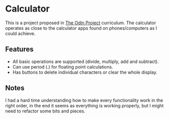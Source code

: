 # Calculator

This is a project proposed in [The Odin Project](https://theodinproject.com/) curriculum.
The calculator operates as close to the calculator apps found on phones/computers as I could achieve.

## Features
- All basic operations are supported (divide, multiply, add and subtract).
- Can use period (.) for floating point calculations.
- Has buttons to delete individual characters or clear the whole display.

## Notes
I had a hard time understanding how to make every functionality work in the right order, in the end it seems as everything
is working properly, but I might need to refactor some bits and pieces.
